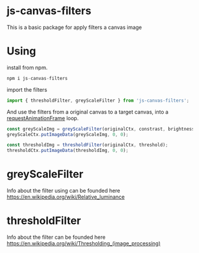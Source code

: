 # js-canvas-filters
This is a basic package for apply filters a canvas image

# Using
install from npm.
```js
npm i js-canvas-filters
```
import the filters
```js
import { thresholdFilter, greyScaleFilter } from 'js-canvas-filters';
```
And use the filters from a original canvas to a target canvas, into a [requestAnimationFrame](https://developer.mozilla.org/en-US/docs/Web/API/window/requestAnimationFrame) loop.
```js
const greyScaleImg = greyScaleFilter(originalCtx, constrast, brightness);
greyScaleCtx.putImageData(greyScaleImg, 0, 0);

const thresholdImg = thresholdFilter(originalCtx, threshold);
thresholdCtx.putImageData(thresholdImg, 0, 0);
```
# greyScaleFilter
Info about the filter using can be founded here https://en.wikipedia.org/wiki/Relative_luminance
# thresholdFilter
Info about the filter can be founded here https://en.wikipedia.org/wiki/Thresholding_(image_processing)
